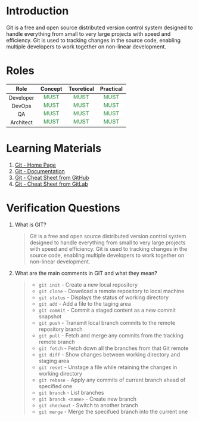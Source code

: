 # Introduction

Git is a free and open source distributed version control system designed to handle everything from small to very large projects with speed and efficiency. Git is used to tracking changes in the source code, enabling multiple developers to work together on non-linear development.

# Roles

|   Role    |                                       Concept                                       |                                     Teoretical                                      |                                      Practical                                      |
| :-------: | :---------------------------------------------------------------------------------: | :---------------------------------------------------------------------------------: | :---------------------------------------------------------------------------------: |
| Developer | <img src="./../../../.attachments/global/text-must.png" height="13px"/> | <img src="./../../../.attachments/global/text-must.png" height="13px"/> | <img src="./../../../.attachments/global/text-must.png" height="13px"/> |
|  DevOps   |  <img src="./../../../.attachments/global/text-must.png" height="13px"/> | <img src="./../../../.attachments/global/text-must.png" height="13px"/> | <img src="./../../../.attachments/global/text-must.png" height="13px"/> |
|    QA     |  <img src="./../../../.attachments/global/text-must.png" height="13px"/> | <img src="./../../../.attachments/global/text-must.png" height="13px"/> | <img src="./../../../.attachments/global/text-must.png" height="13px"/> |
| Architect |  <img src="./../../../.attachments/global/text-must.png" height="13px"/> | <img src="./../../../.attachments/global/text-must.png" height="13px"/> | <img src="./../../../.attachments/global/text-must.png" height="13px"/> |

# Learning Materials

1. [Git - Home Page](https://git-scm.com/)
1. [Git - Documentation](https://git-scm.com/doc)
1. [Git - Cheat Sheet from GitHub](https://education.github.com/git-cheat-sheet-education.pdf)
1. [Git - Cheat Sheet from GitLab](https://about.gitlab.com/images/press/git-cheat-sheet.pdf)

# Verification Questions

1. What is GIT?
    > Git is a free and open source distributed version control system designed to handle everything from small to very large projects with speed and efficiency. Git is used to tracking changes in the source code, enabling multiple developers to work together on non-linear development.
1. What are the main comments in GIT and what they mean?
    > * `git init` - Create a new local repository
    > * `git clone` - Download a remote repository to local machine
    > * `git status` - Displays the status of working directory
    > * `git add` - Add a file to the taging area
    > * `git commit` - Commit a staged content as a new commit snapshot
    > * `git push` - Transmit local branch commits to the remote repository branch
    > * `git pull` - Fetch and merge any commits from the tracking remote branch
    > * `git fetch` - Fetch down all the branches from that Git remote
    > * `git diff` - Show changes between working directory and staging area
    > * `git reset` - Unstage a file while retaining the changes in working directory
    > * `git rebase` - Apply any commits of current branch ahead of specified one
    > * `git branch` - List branches
    > * `git branch <name>` - Create new branch
    > * `git checkout` - Switch to another branch
    > * `git merge` - Merge the specifued branch into the current one
